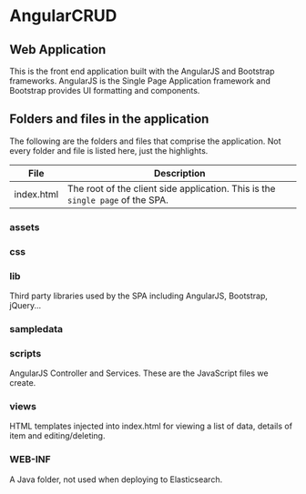 
# AngularCRUD

## Web Application

This is the front end application built with the AngularJS and Bootstrap frameworks. AngularJS is the Single Page Application framework and Bootstrap provides UI formatting and components.

## Folders and files in the application
The following are the folders and files that comprise the application. Not every folder and file is listed here, just the highlights.


File|Description
----|------------
index.html | The root of the client side application. This is the `single page` of the SPA.


### assets

### css

### lib
Third party libraries used by the SPA including AngularJS, Bootstrap, jQuery...

### sampledata

### scripts
AngularJS Controller and Services. These are the JavaScript files we create.

### views
HTML templates injected into index.html for viewing a list of data, details of item and editing/deleting.

### WEB-INF
A Java folder, not used when deploying to Elasticsearch.
